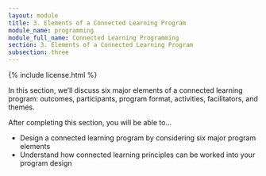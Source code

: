 ```yaml
---
layout: module
title: 3. Elements of a Connected Learning Program
module_name: programming
module_full_name: Connected Learning Programming
section: 3. Elements of a Connected Learning Program
subsection: three
---
```


{% include license.html %}

In this section, we’ll discuss six major elements of a connected learning program: outcomes, participants, program format, activities, facilitators, and themes. 

<div class="objectives">
	<p>After completing this section, you will be able to...</p>
	<ul>
		<li>Design a connected learning program  by considering six major program elements</li>
		<li>Understand how connected learning principles can be worked into your program design</li>
	</ul>
</div>

